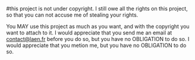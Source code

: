 #this project is not under copyright.
I still owe all the rights on this project, so that you can not accuse me of stealing your rights.

You MAY use this project as much as you want, and with the copyright you want to attach to it.
I would appreciate that you send me an email at contact@laen.fr before you do so, but you have no OBLIGATION to do so.
I would appreciate that you metion me, but you have no OBLIGATION to do so.
